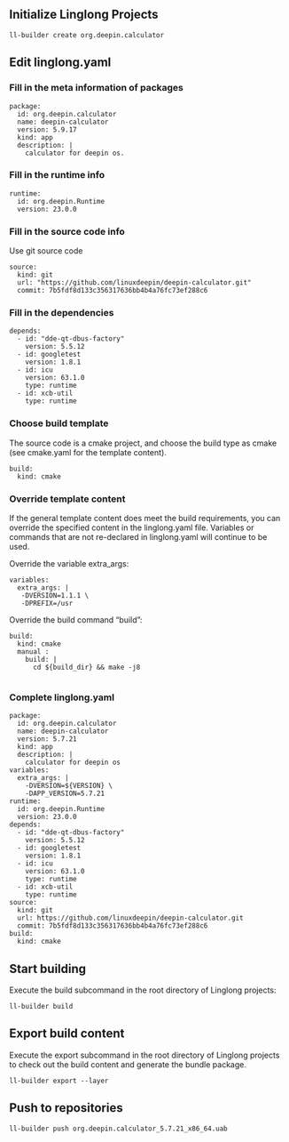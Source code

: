 <!--
SPDX-FileCopyrightText: 2023 UnionTech Software Technology Co., Ltd.

SPDX-License-Identifier: LGPL-3.0-or-later
-->

## Initialize Linglong Projects

```text
ll-builder create org.deepin.calculator
```

## Edit linglong.yaml

### Fill in the meta information of packages

```text
package:
  id: org.deepin.calculator
  name: deepin-calculator
  version: 5.9.17
  kind: app
  description: |
    calculator for deepin os.
```

### Fill in the runtime info

```text
runtime:
  id: org.deepin.Runtime
  version: 23.0.0
```

### Fill in the source code info

Use git source code

```text
source:
  kind: git
  url: "https://github.com/linuxdeepin/deepin-calculator.git"
  commit: 7b5fdf8d133c356317636bb4b4a76fc73ef288c6
```

### Fill in the dependencies

```text
depends:
  - id: "dde-qt-dbus-factory"
    version: 5.5.12
  - id: googletest
    version: 1.8.1
  - id: icu
    version: 63.1.0
    type: runtime
  - id: xcb-util
    type: runtime
```

### Choose build template

The source code is a cmake project, and choose the build type as cmake (see cmake.yaml for the template content).

```text
build:
  kind: cmake
```

### Override template content

If the general template content does meet the build requirements, you can override the specified content in the linglong.yaml file. Variables or commands that are not re-declared in linglong.yaml will continue to be used.

Override the variable extra_args:

```text
variables:
  extra_args: |
   -DVERSION=1.1.1 \
   -DPREFIX=/usr
```

Override the build command “build”:

```text
build:
  kind: cmake
  manual :
    build: |
      cd ${build_dir} && make -j8
 
```

### Complete linglong.yaml

```text
package:
  id: org.deepin.calculator
  name: deepin-calculator
  version: 5.7.21
  kind: app
  description: |
    calculator for deepin os
variables:
  extra_args: |
    -DVERSION=${VERSION} \
    -DAPP_VERSION=5.7.21
runtime:
  id: org.deepin.Runtime
  version: 23.0.0
depends:
  - id: "dde-qt-dbus-factory"
    version: 5.5.12
  - id: googletest
    version: 1.8.1
  - id: icu
    version: 63.1.0
    type: runtime
  - id: xcb-util
    type: runtime
source:
  kind: git
  url: https://github.com/linuxdeepin/deepin-calculator.git
  commit: 7b5fdf8d133c356317636bb4b4a76fc73ef288c6
build:
  kind: cmake
```

## Start building

Execute the build subcommand in the root directory of Linglong projects:

```text
ll-builder build
```

## Export build content

Execute the export subcommand in the root directory of Linglong projects to check out the build content and generate the bundle package.

```text
ll-builder export --layer
```

## Push to repositories

```text
ll-builder push org.deepin.calculator_5.7.21_x86_64.uab
```
